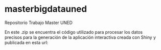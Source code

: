 # masterbigdatauned
Repositorio Trabajo Master UNED 

En este .zip se encuentra el código utilizado para procesar los datos precisos para la generación de la aplicación interactiva creada con Shiny y publicada en esta url:
